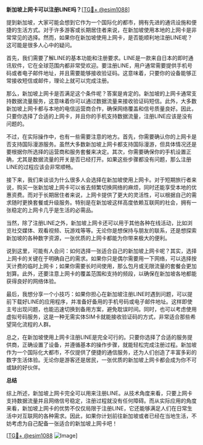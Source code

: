 **新加坡上网卡可以注册LINE吗？**[[TG💪+ @esim1088](https://t.me/s/esim1088)]

提到新加坡，大家可能会想到它作为一个国际化的都市，拥有先进的通讯设施和便捷的生活方式。对于许多游客或长期居住者来说，在新加坡使用本地的上网卡是非常常见的选择。然而，如果你在新加坡使用上网卡，是否能顺利地注册LINE呢？这可能是很多人心中的疑问。

首先，我们需要了解LINE的基本功能和注册要求。LINE是一款来自日本的即时通讯软件，它在全球范围内都非常受欢迎。要注册LINE，用户通常需要提供手机号码或者电子邮件地址，并且需要能够接收验证码。这意味着，只要你的设备能够正常接收短信或邮件，理论上就可以完成注册。

那么，新加坡上网卡是否满足这个条件呢？答案是肯定的。新加坡的上网卡通常支持数据流量服务，这意味着你可以通过数据流量来接收验证码短信。此外，大多数新加坡上网卡都与本地的电信运营商合作，确保网络覆盖和信号质量良好。因此，只要你选择了合适的上网卡，并且你的手机支持数据流量，注册LINE应该是没有问题的。

不过，在实际操作中，也有一些需要注意的地方。首先，你需要确认你的上网卡是否支持国际漫游服务。虽然大多数新加坡上网卡都支持国际漫游，但具体情况还是要根据你所选择的运营商和服务套餐来决定。其次，你需要确保你的手机设置正确，尤其是数据流量的开关是否已经打开。如果这些步骤都没有问题，那么注册LINE的过程应该会非常顺畅。

接下来，我们来谈谈为什么很多人会选择在新加坡使用上网卡。对于短期旅行者来说，购买一张新加坡上网卡可以省去频繁切换网络的麻烦，同时还能享受本地的优惠资费。而对于长期居住者来说，上网卡提供了更大的灵活性，可以根据自己的需求随时更换套餐或升级服务。特别是在新加坡这样高度依赖互联网的社会，拥有一张稳定的上网卡几乎是生活的必需品。

当然，除了注册LINE之外，新加坡上网卡还可以用于其他各种在线活动，比如浏览社交媒体、观看视频、玩游戏等等。无论你是想保持与朋友的联系，还是想探索新加坡的各种数字资源，一张优质的上网卡都能为你带来极大的便利。

说到这里，可能有人会问：如何选择一张适合自己的新加坡上网卡呢？其实，选择上网卡的关键在于明确自己的需求。如果你只是偶尔需要用一下网络，可以选择按天计费的临时上网卡；如果你需要长时间使用，那么包月或无限流量的套餐会更加划算。此外，还要注意上网卡的覆盖范围和支持的频段，以确保在新加坡各地都能获得良好的网络体验。

最后，我想分享一个小技巧：如果你担心在新加坡注册LINE时遇到问题，可以提前下载好LINE的应用程序，并准备好备用的手机号码或电子邮件地址。这样即使主号出现问题，也能迅速切换到备用方案，避免耽误时间。同时，也可以考虑使用虚拟号码服务，这是一种无需实体SIM卡就能接收验证码的方式，非常适合那些希望简化流程的人群。

总之，在新加坡使用上网卡注册LINE是完全可行的。只要你选择了合适的服务提供商，正确设置了设备，并遵循基本的操作步骤，就能轻松完成注册过程。新加坡作为一个国际化大都市，不仅提供了便捷的通信服务，还为人们创造了丰富多彩的数字生活体验。无论你是游客还是居民，一张优质的新加坡上网卡都会成为你不可或缺的好伙伴。

**总结**

综上所述，新加坡上网卡完全可以用来注册LINE。从技术角度来看，只要上网卡支持数据流量并且网络信号稳定，注册过程就没有任何障碍。而从实际应用的角度来看，新加坡上网卡的优势不仅仅局限于注册LINE，它还能够满足人们在日常生活中对互联网的各种需求。因此，如果你计划前往新加坡或者已经在当地生活，不妨考虑为自己配备一张适合的新加坡上网卡吧！

[[TG💪+ @esim1088](https://t.me/s/esim1088) ![Image](https://i.postimg.cc/4NQfJmqS/Snipaste-2025-05-13-00-14-12.png)]